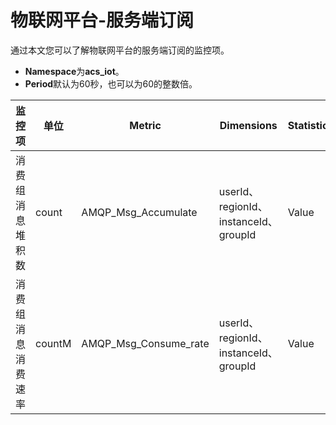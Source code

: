 # 物联网平台-服务端订阅

通过本文您可以了解物联网平台的服务端订阅的监控项。

-   **Namespace**为**acs\_iot**。
-   **Period**默认为60秒，也可以为60的整数倍。

|监控项|单位|Metric|Dimensions|Statistics|
|---|--|------|----------|----------|
|消费组消息堆积数|count|AMQP\_Msg\_Accumulate|userId、regionId、instanceId、groupId|Value|
|消费组消息消费速率|countM|AMQP\_Msg\_Consume\_rate|userId、regionId、instanceId、groupId|Value|

